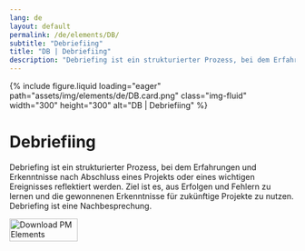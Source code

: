 ```yaml
---
lang: de
layout: default
permalink: /de/elements/DB/
subtitle: "Debriefiing"
title: "DB | Debriefiing"
description: "Debriefing ist ein strukturierter Prozess, bei dem Erfahrungen und Erkenntnisse nach Abschluss eines Projekts oder eines wichtigen Ereignisses reflektiert werden. Ziel ist es, aus Erfolgen und Fehlern zu lernen und die gewonnenen Erkenntnisse für zukünftige Projekte zu nutzen. Debriefing ist eine Nachbesprechung."
---
```


{% include figure.liquid loading="eager" path="assets/img/elements/de/DB.card.png" class="img-fluid" width="300" height="300" alt="DB | Debriefiing" %}

# Debriefiing

Debriefing ist ein strukturierter Prozess, bei dem Erfahrungen und Erkenntnisse nach Abschluss eines Projekts oder eines wichtigen Ereignisses reflektiert werden. Ziel ist es, aus Erfolgen und Fehlern zu lernen und die gewonnenen Erkenntnisse für zukünftige Projekte zu nutzen. Debriefing ist eine Nachbesprechung.

<a href="https://apps.apple.com/app/apple-store/id6738084498?pt=127441684&ct=website&mt=8">
  <img src="{{ "assets/img/en/appstore.png" | relative_url }}" width="120" height="40" alt="Download PM Elements">
</a>
